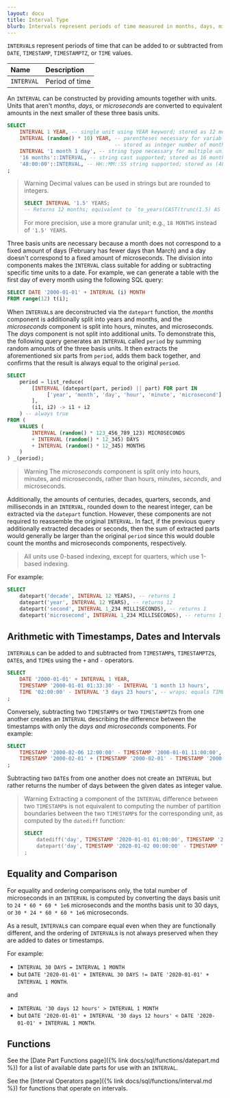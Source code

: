 ```yaml
---
layout: docu
title: Interval Type
blurb: Intervals represent periods of time measured in months, days, microseconds, or a combination thereof.
---
```


`INTERVAL`s represent periods of time that can be added to or subtracted from `DATE`, `TIMESTAMP`, `TIMESTAMPTZ`, or `TIME` values.

<div class="narrow_table"></div>

| Name | Description |
|:---|:---|
| `INTERVAL` | Period of time |

An `INTERVAL` can be constructed by providing amounts together with units.
Units that aren't *months*, *days*, or *microseconds* are converted to equivalent amounts in the next smaller of these three basis units.

```sql
SELECT
    INTERVAL 1 YEAR, -- single unit using YEAR keyword; stored as 12 months
    INTERVAL (random() * 10) YEAR, -- parentheses necessary for variable amounts;
                                   -- stored as integer number of months
    INTERVAL '1 month 1 day', -- string type necessary for multiple units; stored as (1 month, 1 day)
    '16 months'::INTERVAL, -- string cast supported; stored as 16 months
    '48:00:00'::INTERVAL, -- HH::MM::SS string supported; stored as (48 * 60 * 60 * 1e6 microseconds)
;
```
> Warning Decimal values can be used in strings but are rounded to integers.
> ```sql
> SELECT INTERVAL '1.5' YEARS;
> -- Returns 12 months; equivalent to `to_years(CAST(trunc(1.5) AS INTEGER))`
> ```
> For more precision, use a more granular unit; e.g., `18 MONTHS` instead of `'1.5' YEARS`.

Three basis units are necessary because a month does not correspond to a fixed amount of days (February has fewer days than March) and a day doesn't correspond to a fixed amount of microseconds.
The division into components makes the `INTERVAL` class suitable for adding or subtracting specific time units to a date. For example, we can generate a table with the first day of every month using the following SQL query:

```sql
SELECT DATE '2000-01-01' + INTERVAL (i) MONTH
FROM range(12) t(i);
```

When `INTERVAL`s are deconstructed via the `datepart` function, the *months* component is additionally split into years and months, and the *microseconds* component is split into hours, minutes, and microseconds. The *days* component is not split into additional units. To demonstrate this, the following query generates an `INTERVAL` called `period` by summing random amounts of the three basis units. It then extracts the aforementioned six parts from `period`, adds them back together, and confirms that the result is always equal to the original `period`.

```sql
SELECT
    period = list_reduce(
        [INTERVAL (datepart(part, period) || part) FOR part IN
             ['year', 'month', 'day', 'hour', 'minute', 'microsecond']
        ],
        (i1, i2) -> i1 + i2
    ) -- always true
FROM (
    VALUES (
        INTERVAL (random() * 123_456_789_123) MICROSECONDS
        + INTERVAL (random() * 12_345) DAYS
        + INTERVAL (random() * 12_345) MONTHS
    )
) _(period);
```

> Warning The *microseconds* component is split only into hours, minutes, and microseconds, rather than hours, minutes, *seconds*, and microseconds.

Additionally, the amounts of centuries, decades, quarters, seconds, and milliseconds in an `INTERVAL`, rounded down to the nearest integer, can be extracted via the `datepart` function. However, these components are not required to reassemble the original `INTERVAL`. In fact, if the previous query additionally extracted decades or seconds, then the sum of extracted parts would generally be larger than the original `period` since this would double count the months and microseconds components, respectively.

> All units use 0-based indexing, except for quarters, which use 1-based indexing.

For example:

```sql
SELECT
    datepart('decade', INTERVAL 12 YEARS), -- returns 1
    datepart('year', INTERVAL 12 YEARS), -- returns 12
    datepart('second', INTERVAL 1_234 MILLISECONDS), -- returns 1
    datepart('microsecond', INTERVAL 1_234 MILLISECONDS), -- returns 1_234_000
```

## Arithmetic with Timestamps, Dates and Intervals

`INTERVAL`s can be added to and subtracted from `TIMESTAMP`s, `TIMESTAMPTZ`s, `DATE`s, and `TIME`s using the `+` and `-` operators.

```sql
SELECT
    DATE '2000-01-01' + INTERVAL 1 YEAR,
    TIMESTAMP '2000-01-01 01:33:30' - INTERVAL '1 month 13 hours',
    TIME '02:00:00' - INTERVAL '3 days 23 hours', -- wraps; equals TIME '03:00:00'
;
```

Conversely, subtracting two `TIMESTAMP`s or two `TIMESTAMPTZ`s from one another creates an `INTERVAL` describing the difference between the timestamps with only the *days and microseconds* components. For example:

```sql
SELECT
    TIMESTAMP '2000-02-06 12:00:00' - TIMESTAMP '2000-01-01 11:00:00', -- 36 days 1 hour
    TIMESTAMP '2000-02-01' + (TIMESTAMP '2000-02-01' - TIMESTAMP '2000-01-01'), -- '2000-03-03', NOT '2000-03-01'
;
```

Subtracting two `DATE`s from one another does not create an `INTERVAL` but rather returns the number of days between the given dates as integer value.

> Warning Extracting a component of the `INTERVAL` difference between two `TIMESTAMP`s is not equivalent to computing the number of partition boundaries between the two `TIMESTAMP`s for the corresponding unit, as computed by the `datediff` function:
> ```sql
> SELECT
>     datediff('day', TIMESTAMP '2020-01-01 01:00:00', TIMESTAMP '2020-01-02 00:00:00'), -- 1
>     datepart('day', TIMESTAMP '2020-01-02 00:00:00' - TIMESTAMP '2020-01-01 01:00:00'), -- 0
> ;
> ```

## Equality and Comparison

For equality and ordering comparisons only, the total number of microseconds in an `INTERVAL` is computed by converting the days basis unit to `24 * 60 * 60 * 1e6` microseconds and the months basis unit to 30 days, or `30 * 24 * 60 * 60 * 1e6` microseconds.

As a result, `INTERVAL`s can compare equal even when they are functionally different, and the ordering of `INTERVAL`s is not always preserved when they are added to dates or timestamps.

For example:

* `INTERVAL 30 DAYS = INTERVAL 1 MONTH`
* but `DATE '2020-01-01' + INTERVAL 30 DAYS != DATE '2020-01-01' + INTERVAL 1 MONTH`.

and

* `INTERVAL '30 days 12 hours' > INTERVAL 1 MONTH`
* but `DATE '2020-01-01' + INTERVAL '30 days 12 hours' < DATE '2020-01-01' + INTERVAL 1 MONTH`.

## Functions

See the [Date Part Functions page]({% link docs/sql/functions/datepart.md %}) for a list of available date parts for use with an `INTERVAL`.

See the [Interval Operators page]({% link docs/sql/functions/interval.md %}) for functions that operate on intervals.
